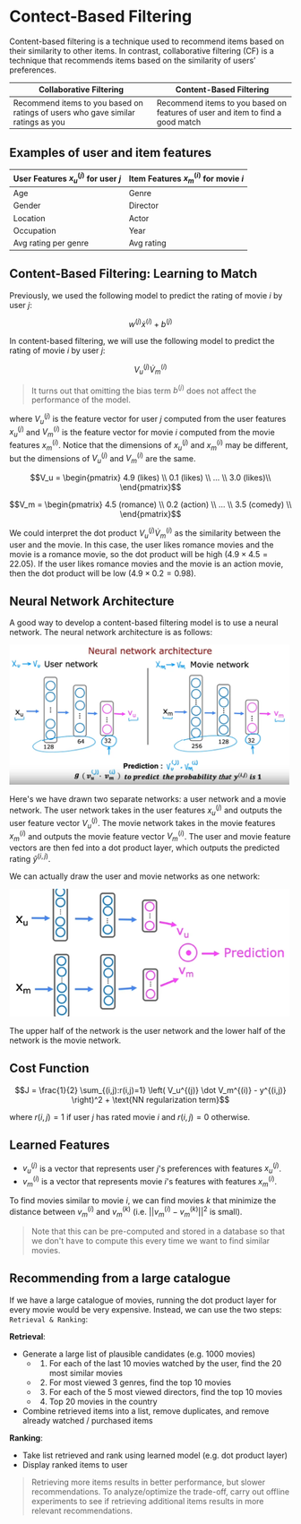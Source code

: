 # Contect-Based Filtering
Content-based filtering is a technique used to recommend items based on their similarity to other items. In contrast, collaborative filtering (CF) is a technique that recommends items based on the similarity of users’ preferences.

| Collaborative Filtering | Content-Based Filtering |
| --- | --- |
| Recommend items to you based on ratings of users who gave similar ratings as you | Recommend items to you based on features of user and item to find a good match |

## Examples of user and item features
| User Features $x_u^{(j)}$ for user $j$ | Item Features $x_m^{(i)}$ for movie $i$ |
| --- | --- |
| Age | Genre |
| Gender | Director |
| Location | Actor |
| Occupation | Year |
| Avg rating per genre | Avg rating |

## Content-Based Filtering: Learning to Match
Previously, we used the following model to predict the rating of movie $i$ by user $j$:

$$w^{(j)} \dot x^{(i)} + b^{(j)}$$

In content-based filtering, we will use the following model to predict the rating of movie $i$ by user $j$:

$$V_u^{(j)} \dot V_m^{(i)}$$

> It turns out that omitting the bias term $b^{(j)}$ does not affect the performance of the model.

where $V_u^{(j)}$ is the feature vector for user $j$ computed from the user features $x_u^{(j)}$ and $V_m^{(i)}$ is the feature vector for movie $i$ computed from the movie features $x_m^{(i)}$. Notice that the dimensions of $x_u^{(j)}$ and $x_m^{(i)}$ may be different, but the dimensions of $V_u^{(j)}$ and $V_m^{(i)}$ are the same.

$$V_u =
\begin{pmatrix}
4.9 (likes) \\
0.1 (likes) \\
... \\
3.0 (likes)\\
\end{pmatrix}$$

$$V_m =
\begin{pmatrix}
4.5 (romance) \\
0.2 (action) \\
... \\
3.5 (comedy) \\
\end{pmatrix}$$

We could interpret the dot product $V_u^{(j)} \dot V_m^{(i)}$ as the similarity between the user and the movie. In this case, the user likes romance movies and the movie is a romance movie, so the dot product will be high ($4.9 \times 4.5 = 22.05$). If the user likes romance movies and the movie is an action movie, then the dot product will be low ($4.9 \times 0.2 = 0.98$).

## Neural Network Architecture
A good way to develop a content-based filtering model is to use a neural network. The neural network architecture is as follows:

<img src="../media/nn_arch.png" width="500">

Here's we have drawn two separate networks: a user network and a movie network. The user network takes in the user features $x_u^{(j)}$ and outputs the user feature vector $V_u^{(j)}$. The movie network takes in the movie features $x_m^{(i)}$ and outputs the movie feature vector $V_m^{(i)}$. The user and movie feature vectors are then fed into a dot product layer, which outputs the predicted rating $\hat{y}^{(i,j)}$.

We can actually draw the user and movie networks as one network:

<img src="../media/single_nn_arch.png" width="500">

The upper half of the network is the user network and the lower half of the network is the movie network. 

## Cost Function

$$J = \frac{1}{2} \sum_{(i,j):r(i,j)=1} \left( V_u^{(j)} \dot V_m^{(i)} - y^{(i,j)} \right)^2 + \text{NN regularization term}$$

where $r(i,j) = 1$ if user $j$ has rated movie $i$ and $r(i,j) = 0$ otherwise.

## Learned Features
- $v_u^{(j)}$ is a vector that represents user $j$'s preferences with features $x_u^{(j)}$.
- $v_m^{(i)}$ is a vector that represents movie $i$'s features with features $x_m^{(i)}$.

To find movies similar to movie $i$, we can find movies $k$ that minimize the distance between $v_m^{(i)}$ and $v_m^{(k)}$ (i.e. $||v_m^{(i)} - v_m^{(k)}||^2$ is small).

> Note that this can be pre-computed and stored in a database so that we don't have to compute this every time we want to find similar movies.

## Recommending from a large catalogue
If we have a large catalogue of movies, running the dot product layer for every movie would be very expensive. Instead, we can use the two steps: `Retrieval & Ranking`:

**Retrieval**:
- Generate a large list of plausible candidates (e.g. 1000 movies)
    - 1. For each of the last 10 movies watched by the user, find the 20 most similar movies
    - 2. For most viewed 3 genres, find the top 10 movies
    - 3. For each of the 5 most viewed directors, find the top 10 movies
    - 4. Top 20 movies in the country
- Combine retrieved items into a list, remove duplicates, and remove already watched / purchased items

**Ranking**:
- Take list retrieved and rank using learned model (e.g. dot product layer)
- Display ranked items to user

> Retrieving more items results in better performance, but slower recommendations. To analyze/optimize the trade-off, carry out offline experiments to see if retrieving additional items results in more relevant recommendations.

